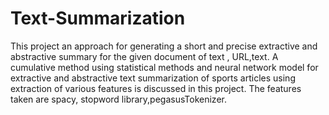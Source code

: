 # Text-Summarization
This project an approach for generating a short and precise extractive and
abstractive summary for the given document of text , URL,text. A cumulative
method using statistical methods and neural network model for extractive and
abstractive text summarization of sports articles using extraction of various
features is discussed in this project. The features taken are spacy, stopword
library,pegasusTokenizer.
